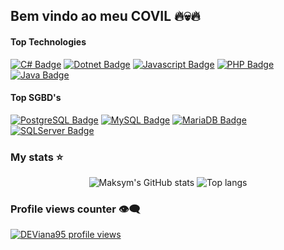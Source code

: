 ## Bem vindo ao meu COVIL 🔥💀🔥

#### Top Technologies

[![C# Badge](https://img.shields.io/badge/C%23-239120?logo=c-sharp&logoColor=white&style=for-the-badge)](#) [![Dotnet Badge](	https://img.shields.io/badge/.NET-5C2D91?logo=.net&logoColor=white&style=for-the-badge)](#) [![Javascript Badge](https://img.shields.io/badge/JavaScript-F7DF1E?logo=javascript&logoColor=black&style=for-the-badge)](#) [![PHP Badge](https://img.shields.io/badge/PHP-777BB4?logo=php&logoColor=white&style=for-the-badge)](#) [![Java Badge](https://img.shields.io/badge/Java-ED8B00?logo=java&logoColor=white&style=for-the-badge)](#) 

#### Top SGBD's
[![PostgreSQL Badge](https://img.shields.io/badge/PostgreSQL-316192?logo=postgresql&logoColor=white&style=for-the-badge)](#) [![MySQL Badge](https://img.shields.io/badge/MySQL-20232A?logo=mysql&logoColor=white&style=for-the-badge)](#) [![MariaDB Badge](https://img.shields.io/badge/MariaDB-01529E?logo=mariadb&logoColor=white&style=for-the-badge)](#) [![SQLServer Badge](https://img.shields.io/badge/Microsoft_SQL_Server-CC2927?logo=microsoft-sql-server&logoColor=white&style=for-the-badge)](#)

### My stats ⭐

<div align="center">
<img alt="Maksym's GitHub stats" src="https://github-readme-stats.vercel.app/api?username=DEViana95&show_icons=true&theme=transparent"/>
<img alt="Top langs" src="https://github-readme-stats.vercel.app/api/top-langs/?username=DEViana95&layout=compact&&langs_count=8"/>
</div>

### Profile views counter 👁️‍🗨️
[![DEViana95 profile views](https://u8views.com/api/v1/github/profiles/172691594/views/day-week-month-total-count.svg)](https://u8views.com/github/DEViana95)
